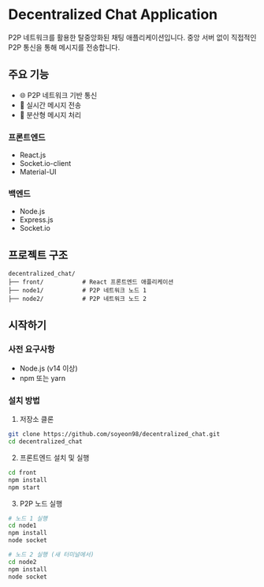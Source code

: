 # Decentralized Chat Application

P2P 네트워크를 활용한 탈중앙화된 채팅 애플리케이션입니다. 중앙 서버 없이 직접적인 P2P 통신을 통해 메시지를 전송합니다.

## 주요 기능

- 🌐 P2P 네트워크 기반 통신
- 💬 실시간 메시지 전송
- 🔄 분산형 메시지 처리


### 프론트엔드
- React.js
- Socket.io-client
- Material-UI

### 백엔드
- Node.js
- Express.js
- Socket.io

## 프로젝트 구조

```
decentralized_chat/
├── front/           # React 프론트엔드 애플리케이션
├── node1/           # P2P 네트워크 노드 1
├── node2/           # P2P 네트워크 노드 2
```

## 시작하기

### 사전 요구사항
- Node.js (v14 이상)
- npm 또는 yarn

### 설치 방법

1. 저장소 클론
```bash
git clone https://github.com/soyeon98/decentralized_chat.git
cd decentralized_chat
```

2. 프론트엔드 설치 및 실행
```bash
cd front
npm install
npm start
```

3. P2P 노드 실행
```bash
# 노드 1 실행
cd node1
npm install
node socket

# 노드 2 실행 (새 터미널에서)
cd node2
npm install
node socket
```


